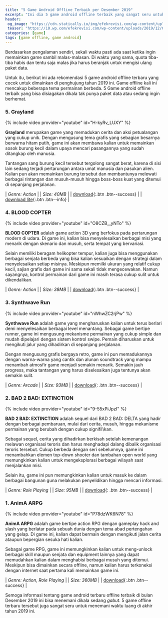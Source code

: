 ```yaml
---
title: "5 Game Android Offline Terbaik per Desember 2019"
excerpt: "Ini dia 5 game android offline terbaik yang sangat seru untuk menemani waktu luang nan gabut di akhir tahun 2019 ini"
header:
 og_image: "https://cdn.statically.io/img/efekrevisi.com/wp-content/uploads/2019/12/Game-Android-Offline-Terbaik-Desember-2019.jpg"
 teaser: "https://i0.wp.com/efekrevisi.com/wp-content/uploads/2019/12/Game-Android-Offline-Terbaik-Desember-2019.jpg?resize=345,255"
categories: [game]
tags: [game offline, game android]
---
```

Berdasarkan pengalaman sendiri, sekali waktu pasti ada saat ketika ingin memainkan game sambil malas-malasan. Di waktu yang sama, quota tiba-tiba habis dan tentu saja malas jika harus beranjak untuk mengisi ulang paket data.

Untuk itu, berikut ini ada rekomendasi 5 game android offline terbaru yang cocok untuk dimainkan di penghujung tahun 2019 ini. Game offline kali ini mencakup beberapa tema permainan berbeda. 5 Game android offline terbaik yang bisa disiagakan dikala tak punya paket data atau sedang ingin berhemat.

### 5. Grayland

{% include video provider="youtube" id="H-kyRv_LUXY" %}

**Grayland** merupakan game yang memadukan cerita dan aksi petualangan yang cukup unik. Dengan mengusung tema grafis yang sebagian besarnya berwarna hitam putih, game ini akan membawa kalian untuk memainkan sosok burung kecil dalam upaya mencari pasangannya yang sudah ditangkap oleh manusia.

Tantangan sang burung kecil tersebut tergolong sangat berat, karena di sisi lain sedang terjadi pertarungan antara umat manusia dan pasukan alien. Kalian pun akan memainkan burung tersebut dan membantunya melewati berbagai rintangan dan musuh-musuh hingga boss-boss kuat yang ditemui di sepanjang perjalanan.

| _Genre: Action_ |
| _Size: 40MB_ |
| [download](https://play.google.com/store/apps/details?id=com.OsOs.Grayland.Premium){:.btn .btn--success} |
| [download lite](https://play.google.com/store/apps/details?id=com.OsOs.Grayland){:.btn .btn--info} |

### 4. BLOOD COPTER

{% include video provider="youtube" id="O8CZB__yNTo" %}

**BLOOD COPTER** adalah game action 3D yang berfokus pada pertarungan modern di udara. Di game ini, kalian bisa menyelesaikan berbagai misi yang menarik dengan skenario dan musuh, serta tempat yang bervariasi. 

Selain memiliki beragam helikopter tempur, kalian juga bisa menggunakan berbagai senjata berbeda yang bisa kalian sesuaikan dengan strategi dalam menyelesaikan setiap misinya. Meskipun memilki ukuran yang relatif cukup kecil, sajian grafis dari game ini sama sekali tidak mengecewakan. Namun sayangnya, kontrol permainan dari game ini masih terasa cukup sulit untuk dikendalikan.

| _Genre: Action_ |
| _Size: 38MB_ |
| [download](https://play.google.com/store/apps/details?id=com.masilgames.BloodCopter){:.btn .btn--success} |

### 3. Synthwave Run

{% include video provider="youtube" id="nWhwZC2rjPw" %}

**Synthwave Run** adalah game yang mengharuskan kalian untuk terus berlari demi menyelesaikan berbagai level menantang. Sebagai game bertipe runner, game ini mengusung mekanisme permainan yang cukup simple dan mudah dipelajari dengan sistem kontrol swipe. Pemain diharuskan untuk mengikuti jalur yang dihadirkan di sepanjang perjalanan.

Dengan mengusung grafis bergaya retro, game ini pun memadukannya dengan warna-warna yang cantik dan alunan soundtrack yang mampu menambah atmosfir game menjadi semakin menarik. Semakin jauh progress, maka tantangan yang harus diselesaikan juga tentunya akan semakin sulit.

| _Genre: Arcade_ |
| _Size: 93MB_ |
| [download](https://play.google.com/store/apps/details?id=com.synthwave.run){: .btn .btn--success} |

### 2. BAD 2 BAD: EXTINCTION

{% include video provider="youtube" id="9-55xPiJpzI" %}

**BAD 2 BAD: EXTINCTION** adalah sequel dari BAD 2 BAD: DELTA yang hadir dengan berbagai pembaruan, mulai dari cerita, musuh, hingga mekanisme permainan yang berubah dengan cukup signifil\kan.

Sebagai sequel, cerita yang dihadirkan berkisah setelah kemenangan melawan organisasi teroris dan harus menghadapi dalang dibalik organisasi teroris tersebut. Cukup berbeda dengan seri sebelumnya, game ini menambahkan elemen top-down shooter dan tambahan open world yang memungkinkan kalian untuk mengeksplorasi berbagai wilayah saat menjalankan misi.

Selain itu, game ini pun memungkinkan kalian untuk masuk ke dalam berbagai bangunan guna melakukan penyelidikan hingga mencari informasi.

| _Genre: Role Playing_ |
| _Size: 95MB_ |
| [download](https://play.google.com/store/apps/details?id=com.dawinstone.b2be){: .btn .btn--success} |

### 1. AnimA ARPG

{% include video provider="youtube" id="P78dzWK6N78" %}

**AnimA ARPG** adalah game bertipe action RPG dengan gameplay hack and slash yang berlatar pada sebuah dunia dengan tema abad pertengahan yang gelap. Di game ini, kalian dapat bermain dengan mengikuti jalan cerita ataupun bepergian sesuka hati kalian.

Sebagai game RPG, game ini memungkinkan kalian untuk meng-unlock berbagai skill maupun senjata dan equipment lainnya yang dapat memudahkan kalian dalam menghabisi berbagai musuh yang ditemui. Meskipun bisa dimainkan secara offline, namun kalian harus terkoneksi dengan internet saat pertama kali memainkan game ini.

| _Genre: Action, Role Playing_ |
| _Size: 360MB_ |
| [download](https://play.google.com/store/apps/details?id=com.ExiliumGames.Anima){:.btn .btn--success} |

Semoga informasi tentang game android terbaru offline terbaik di bulan Desember 2019 ini bisa menemani dikala sedang _gabut_. 5 game offline terbaru tersebut juga sangat seru untuk menemani waktu luang di akhir tahun 2019 ini.
